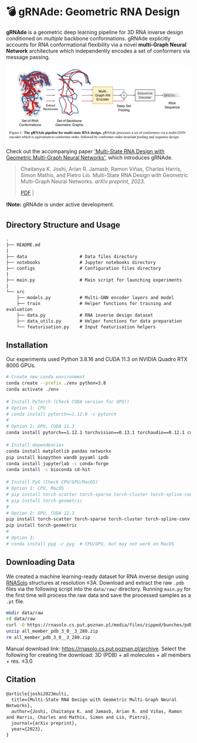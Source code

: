 # 💣 gRNAde: Geometric RNA Design

**gRNAde** is a geometric deep learning pipeline for 3D RNA inverse design conditioned on *multiple* backbone conformations. 
gRNAde explicitly accounts for RNA conformational flexibility via a novel **multi-Graph Neural Network** architecture which independently encodes a set of conformers via message passing.

![](fig/grnade_pipeline.png)

Check out the accompanying paper ['Multi-State RNA Design with Geometric Multi-Graph Neural Networks'](https://arxiv.org/abs/TODO), which introduces gRNAde.
> Chaitanya K. Joshi, Arian R. Jamasb, Ramon Viñas, Charles Harris, Simon Mathis, and Pietro Liò. Multi-State RNA Design with Geometric Multi-Graph Neural Networks. *arXiv preprint, 2023.*
>
>[PDF](https://arxiv.org/pdf/TODO) |

❗️**Note:** gRNAde is under active development.


## Directory Structure and Usage

```
.
├── README.md
|
├── data                    # Data files directory
├── notebooks               # Jupyter notebooks directory
├── configs                 # Configuration files directory
| 
├── main.py                 # Main script for launching experiments
|
└── src
    ├── models.py           # Multi-GNN encoder layers and model
    ├── train               # Helper functions for training and evaluation
    ├── data.py             # RNA inverse design dataset
    ├── data_utils.py       # Helper functions for data preparation
    └── featurisation.py    # Input featurisation helpers
```



## Installation

Our experiments used Python 3.8.16 and CUDA 11.3 on NVIDIA Quadro RTX 8000 GPUs.

```sh
# Create new conda environment
conda create --prefix ./env python=3.8
conda activate ./env

# Install PyTorch (Check CUDA version for GPU!)
# Option 1: CPU
# conda install pytorch==1.12.0 -c pytorch
#
# Option 2: GPU, CUDA 11.3
conda install pytorch==1.12.1 torchvision==0.13.1 torchaudio==0.12.1 cudatoolkit=11.3 -c pytorch

# Install dependencies
conda install matplotlib pandas networkx
pip install biopython wandb pyyaml ipdb 
conda install jupyterlab -c conda-forge
conda install -c bioconda cd-hit

# Install PyG (Check CPU/GPU/MacOS)
# Option 1: CPU, MacOS
# pip install torch-scatter torch-sparse torch-cluster torch-spline-conv -f https://data.pyg.org/whl/torch-1.12.0+cpu.html 
# pip install torch-geometric
#
# Option 2: GPU, CUDA 11.3
pip install torch-scatter torch-sparse torch-cluster torch-spline-conv -f https://data.pyg.org/whl/torch-1.12.1+cu113.html
pip install torch-geometric
#
# Option 3: 
# conda install pyg -c pyg  # CPU/GPU, but may not work on MacOS
```



## Downloading Data

We created a machine learning-ready dataset for RNA inverse design using [RNASolo](https://rnasolo.cs.put.poznan.pl) structures at resolution ≤3A. 
Download and extract the raw `.pdb` files via the following script into the `data/raw/` directory.
Running `main.py` for the first time will process the raw data and save the processed samples as a `.pt` file.

```sh
mkdir data/raw
cd data/raw
curl -O https://rnasolo.cs.put.poznan.pl/media/files/zipped/bunches/pdb/all_member_pdb_3_0__3_280.zip
unzip all_member_pdb_3_0__3_280.zip
rm all_member_pdb_3_0__3_280.zip
```

Manual download link: https://rnasolo.cs.put.poznan.pl/archive.
Select the following for creating the download: 3D (PDB) + all molecules + all members + res. ≤3.0



## Citation

```
@article{joshi2023multi,
  title={Multi-State RNA Design with Geometric Multi-Graph Neural Networks},
  author={Joshi, Chaitanya K. and Jamasb, Arian R. and Viñas, Ramon and Harris, Charles and Mathis, Simon and Liò, Pietro},
  journal={arXiv preprint},
  year={2023},
}
```
